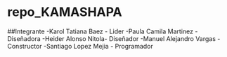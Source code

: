 # repo_KAMASHAPA

##Integrante
-Karol Tatiana Baez - Lider
-Paula Camila Martinez - Diseñadora
-Heider Alonso Nitola- Diseñador
-Manuel Alejandro Vargas - Constructor
-Santiago Lopez Mejia - Programador

##
